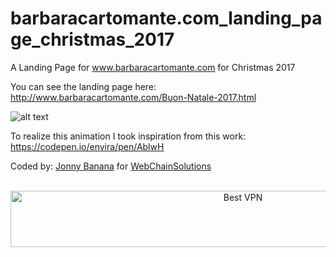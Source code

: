 # barbaracartomante.com_landing_page_christmas_2017
A Landing Page for www.barbaracartomante.com for Christmas 2017


You can see the landing page here:
http://www.barbaracartomante.com/Buon-Natale-2017.html

![alt text](https://media.giphy.com/media/551ICTk51fjikXJlHO/giphy.gif)

To realize this animation I took inspiration from this work:
https://codepen.io/envira/pen/AblwH


Coded by: <a href="https://github.com/JonnyBanana">Jonny Banana</a> for <a href="https://github.com/WebChainSolutions">WebChainSolutions</a>



</BR>
<!-- Banner -->
<div align="center">
<a href="https://www.purevpn.com/order-now.php?aff=44922&amp;a_bid=bbd0f893" target="_blank" ><img src="https://affiliates.purevpn.com/accounts/default1/6hb82wqa2l/bbd0f893.jpg" alt="Best VPN" title="Best VPN" width="728" height="90" /></a>
</BR></BR>
</div>


